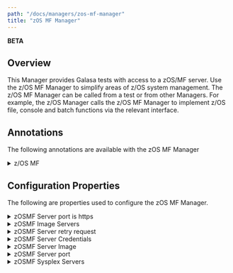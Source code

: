 ```yaml
---
path: "/docs/managers/zos-mf-manager"
title: "zOS MF Manager"
---
```


**BETA**

## Overview
This Manager provides Galasa tests with access to a zOS/MF server. Use the z/OS MF Manager to simplify areas of z/OS system management. The z/OS MF Manager can be called from a test or from other Managers. For example, the z/OS Manager calls the z/OS MF Manager to implement z/OS file, console and batch functions via the relevant interface.


## Annotations

The following annotations are available with the zOS MF Manager
<details>
<summary>z/OS MF</summary>

| Annotation: | z/OS MF |
| --------------------------------------- | :------------------------------------- |
| Name: | @Zosmf |
| Description: | The <code>@Zosmf</code> annotation requests the z/OSMF Manager to provide a z/OSMF instance associated with a z/OS image.  The test can request multiple z/OSMF instances, with the default being associated with the <b>primary</b> zOS image. |
| Attribute: `imageTag` |  The tag of the zOS Image this variable is to be populated with |
| Syntax: | @ZosImage(imageTag="A")<br> public IZosImage zosImageA;<br> @Zosmf(imageTag="A")<br> public IZosmf zosmfA;<br></code> |
| Notes: | The <code>IZosmf</code> interface has a number of methods to issue requests to the zOSMF REST API. See <a href="https://javadoc-snapshot.galasa.dev/dev/galasa/zosmf/Zosmf.html" target="_blank">Zosmf</a> and <a href="https://javadoc-snapshot.galasa.dev/dev/galasa/zosmf/IZosmf.html" target="_blank">IZosmf</a> to find out more. |

</details>




## Configuration Properties

The following are properties used to configure the zOS MF Manager.
 
<details>
<summary>zOSMF Server port is https</summary>

| Property: | zOSMF Server port is https |
| --------------------------------------- | :------------------------------------- |
| Name: | zosmf.server.[imageid].https |
| Description: | Use https (SSL) for zOSMF server |
| Required:  | No |
| Default value: | True |
| Valid values: | $validValues |
| Examples: | <code>zosmf.server.https=true</code><br> <code>zosmf.server.SYSA.https=true</code> |

</details>
 
<details>
<summary>zOSMF Image Servers</summary>

| Property: | zOSMF Image Servers |
| --------------------------------------- | :------------------------------------- |
| Name: | zosmf.image.IMAGEID.servers |
| Description: | The zOSMF servers for use with z/OS Image, the zOS/MF do not need to be running the actual z/OS Image |
| Required:  | No |
| Default value: | None |
| Valid values: | Comma separated zOS/MF server IDs |
| Examples: | <code>zosmf.image.MV2C.servers=MFSYSA,MFSYSB</code><br> |

</details>
 
<details>
<summary>zOSMF Server retry request</summary>

| Property: | zOSMF Server retry request |
| --------------------------------------- | :------------------------------------- |
| Name: | zosmf.server.[SERVERID].request.retry |
| Description: | The number of times to retry when zOSMF request fails |
| Required:  | No |
| Default value: | 3 |
| Valid values: | numerical value > 0 |
| Examples: | <code>zosmf.server.request.retry=5</code><br> <code>zosmf.server.MFSYSA.request.retry=5</code> |

</details>
 
<details>
<summary>zOSMF Server Credentials</summary>

| Property: | zOSMF Server Credentials |
| --------------------------------------- | :------------------------------------- |
| Name: | zosmf.server.[SERVERID].credentials |
| Description: | The z/OS credentials to use when accessing the zOS/MF server |
| Required:  | No |
| Default value: | None, however the zOS/MF Manager will use the default z/OS image credentials |
| Valid values: | Valid credential ID |
| Examples: | <code>zosmf.server.MFSYSA.credentials=ZOS</code><br> |

</details>
 
<details>
<summary>zOSMF Server Image</summary>

| Property: | zOSMF Server Image |
| --------------------------------------- | :------------------------------------- |
| Name: | zosmf.server.SERVERID.image |
| Description: | The z/OS image ID this zOS/MF server lives on |
| Required:  | No |
| Default value: | The SERVERID value is used as the z/OS image ID |
| Valid values: | z/OS image IDs |
| Examples: | <code>zosmf.server.MFSYSA.image=SYSA</code><br> |

</details>
 
<details>
<summary>zOSMF Server port</summary>

| Property: | zOSMF Server port |
| --------------------------------------- | :------------------------------------- |
| Name: | zosmf.server.[serverid].port |
| Description: | The port number of the zOS/MF server |
| Required:  | No |
| Default value: | 443 |
| Valid values: | A valid IP port number |
| Examples: | <code>zosmf.server.port=443</code><br> <code>zosmf.server.MFSYSA.port=443</code> |

</details>
 
<details>
<summary>zOSMF Sysplex Servers</summary>

| Property: | zOSMF Sysplex Servers |
| --------------------------------------- | :------------------------------------- |
| Name: | zosmf.sysplex.[SYSPLEXID].default.servers |
| Description: | The zOSMF servers active on the supplied sysplex |
| Required:  | No |
| Default value: | None |
| Valid values: | Comma separated zOS/MF server IDs |
| Examples: | <code>zosmf.sysplex.default.servers=MFSYSA,MFSYSB</code><br> <code>zosmf.sysplex.PLEXA.default.servers=MFSYSA,MFSYSB</code> |

</details>
